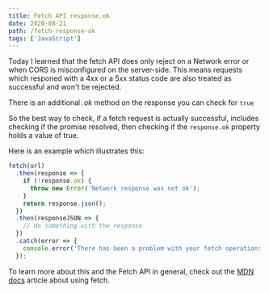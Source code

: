 ```yaml
---
title: Fetch API response.ok
date: 2020-08-21
path: /fetch-response-ok
tags: ['JavaScript']
---
```


Today I learned that the fetch API does only reject on a Network error or when CORS is misconfigured on the server-side. This means requests which responed with a 4xx or a 5xx status code are also treated as successful and won't be rejected.

There is an additional _.ok_ method on the response you can check for `true`

So the best way to check, if a fetch request is actually successful, includes checking if the promise resolved, then checking if the `response.ok` property holds a value of true.

Here is an example which illustrates this:

```javascript
fetch(url)
  .then(response => {
    if (!response.ok) {
      throw new Error('Network response was not ok');
    }
    return response.json();
  })
  .then(responseJSON => {
    // do something with the response
  })
  .catch(error => {
    console.error('There has been a problem with your fetch operation:', error);
  });
```

To learn more about this and the Fetch API in general, check out the [MDN docs](https://developer.mozilla.org/en-US/docs/Web/API/Fetch_API/Using_Fetch#Response_objects) article about using fetch.
